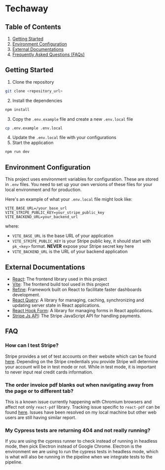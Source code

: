 # Techaway

## Table of Contents

1. [Getting Started](#getting-started)
2. [Environment Configuration](#environment-configuration)
3. [External Documentations](#external-documentations)
4. [Frequently Asked Questions (FAQs)](#faq)

## Getting Started

1. Clone the repository

```bash
git clone <repository_url>
```

2. Install the dependencies

```bash
npm install
```

3. Copy the `.env.example` file and create a new `.env.local` file

```bash
cp .env.example .env.local
```

4. Update the `.env.local` file with your configurations
5. Start the application

```bash
npm run dev
```

## Environment Configuration

This project uses environment variables for configuration. These are stored in `.env` files. You need to set up your own versions of these files for your local environment and for production.

Here's an example of what your `.env.local` file might look like:

```dotenv
VITE_BASE_URL=/your_base_url
VITE_STRIPE_PUBLIC_KEY=your_stripe_public_key
VITE_BACKEND_URL=your_backend_url
```

where:

-   `VITE_BASE_URL` is the base URL of your application
-   `VITE_STRIPE_PUBLIC_KEY` is your Stripe public key, it should start with `pk_<key>` format. **NEVER** expose your Stripe secret key here
-   `VITE_BACKEND_URL` is the URL of your backend application

## External Documentations

-   [React](https://react.dev/): The frontend library used in this project
-   [Vite](https://vitejs.dev/): The frontend build tool used in this project
-   [Refine](https://refine.dev/): Framework built on React to facilitate faster dashboards development.
-   [React Query](https://tanstack.com/query/latest/docs/framework/react/overview): A library for managing, caching, synchronizing and updating server state in React applications.
-   [React Hook Form](https://react-hook-form.com/): A library for managing forms in React applications.
-   [Stripe Js API](https://docs.stripe.com/js): The Stripe JavaScript API for handling payments.

## FAQ

### How can I test Stripe?

Stripe provides a set of test accounts on their website which can be found [here](https://docs.stripe.com/testing#cards). Depending on the Stripe credentials you provide Stripe will determine your account will be in test mode or not. While in test mode, it is important to never input real credit cards information.

### The order invoice pdf blanks out when navigating away from the page or to different tab?

This is a known issue currently happening with Chromium browsers and affect not only `react-pdf` library. Tracking issue specific to `react-pdf` can be found [here](https://github.com/wojtekmaj/react-pdf/issues/1798). Issues have been resolved on my local machine but other web users are still having similar report.

### My Cypress tests are returning 404 and not really running?

If you are using the cypress runner to check instead of running in headless mode, then pick Electron instead of Google Chrome. Electron is the environment we are using to run the cypress tests in headless mode, which is what will also be running in the pipeline when we integrate tests to the pipeline.

